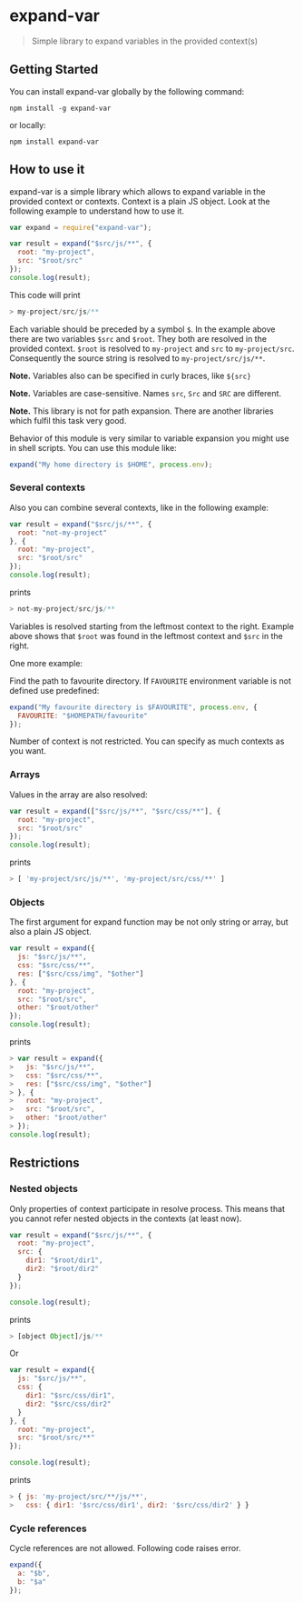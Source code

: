 # expand-var

> Simple library to expand variables in the provided context(s)

## Getting Started

You can install expand-var globally by the following command:

```shell
npm install -g expand-var
```

or locally:

```shell
npm install expand-var
```

## How to use it

expand-var is a simple library which allows to expand variable in the provided context or contexts. Context is a plain JS object. Look at the following example to understand how to use it.

```js
var expand = require("expand-var");

var result = expand("$src/js/**", {
  root: "my-project",
  src: "$root/src"
});
console.log(result);
```

This code will print

```js
> my-project/src/js/**
```

Each variable should be preceded by a symbol `$`. In the example above there are two variables `$src` and `$root`. They both are resolved in the provided context. `$root` is resolved to `my-project` and `src` to `my-project/src`. Consequently the source string is resolved to `my-project/src/js/**`.

**Note.** Variables also can be specified in curly braces, like `${src}`

**Note.** Variables are case-sensitive. Names `src`, `Src` and `SRC` are different.

**Note.** This library is not for path expansion. There are another libraries which fulfil this task very good.

Behavior of this module is very similar to variable expansion you might use in shell scripts. You can use this module like:

```js
expand("My home directory is $HOME", process.env);
```

### Several contexts

Also you can combine several contexts, like in the following example:

```js
var result = expand("$src/js/**", {
  root: "not-my-project"
}, {
  root: "my-project",
  src: "$root/src"
});
console.log(result);
```

prints

```js
> not-my-project/src/js/**
```

Variables is resolved starting from the leftmost context to the right. Example above shows that `$root` was found in the leftmost context and `$src` in the right.

One more example:

Find the path to favourite directory. If `FAVOURITE` environment variable is not defined use predefined:

```js
expand("My favourite directory is $FAVOURITE", process.env, {
  FAVOURITE: "$HOMEPATH/favourite"
});
```

Number of context is not restricted. You can specify as much contexts as you want.

### Arrays

Values in the array are also resolved:

```js
var result = expand(["$src/js/**", "$src/css/**"], {
  root: "my-project",
  src: "$root/src"
});
console.log(result);
```

prints

```js
> [ 'my-project/src/js/**', 'my-project/src/css/**' ]
```

### Objects

The first argument for expand function may be not only string or array, but also a plain JS object.

```js
var result = expand({
  js: "$src/js/**",
  css: "$src/css/**",
  res: ["$src/css/img", "$other"]
}, {
  root: "my-project",
  src: "$root/src",
  other: "$root/other"
});
console.log(result);
```

prints

```js
> var result = expand({
>   js: "$src/js/**",
>   css: "$src/css/**",
>   res: ["$src/css/img", "$other"]
> }, {
>   root: "my-project",
>   src: "$root/src",
>   other: "$root/other"
> });
console.log(result);
```

## Restrictions

### Nested objects

Only properties of context participate in resolve process. This means that you cannot refer nested objects in the contexts (at least now).

```js
var result = expand("$src/js/**", {
  root: "my-project",
  src: {
    dir1: "$root/dir1",
    dir2: "$root/dir2"
  }
});

console.log(result);
```

prints

```js
> [object Object]/js/**
```

Or

```js
var result = expand({
  js: "$src/js/**",
  css: {
    dir1: "$src/css/dir1",
    dir2: "$src/css/dir2"
  }
}, {
  root: "my-project",
  src: "$root/src/**"
});

console.log(result);
```

prints

```js
> { js: 'my-project/src/**/js/**',
>   css: { dir1: '$src/css/dir1', dir2: '$src/css/dir2' } }
```

### Cycle references

Cycle references are not allowed. Following code raises error.

```js
expand({
  a: "$b",
  b: "$a"
});
```